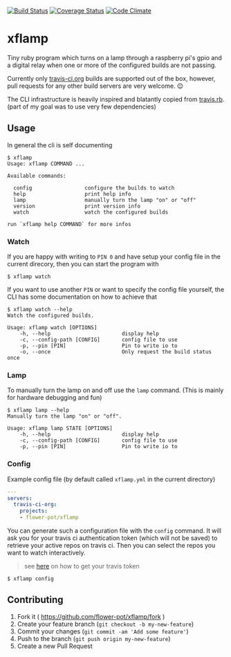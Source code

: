 [![Build Status](https://travis-ci.org/flower-pot/xflamp.svg?branch=master)](https://travis-ci.org/flower-pot/xflamp)
[![Coverage Status](https://coveralls.io/repos/flower-pot/xflamp/badge.svg?branch=master)](https://coveralls.io/r/flower-pot/xflamp?branch=master)
[![Code Climate](https://codeclimate.com/github/flower-pot/xflamp/badges/gpa.svg)](https://codeclimate.com/github/flower-pot/xflamp)

# xflamp

Tiny ruby program which turns on a lamp through a raspberry pi's gpio and a
digital relay when one or more of the configured builds are not passing.

Currently only [travis-ci.org](https://travis-ci.org/) builds are supported out
of the box, however, pull requests for any other build servers are very
welcome. :wink:

The CLI infrastructure is heavily inspired and blatantly copied from
[travis.rb](https://github.com/travis-ci/travis.rb). (part of my goal was to
use very few dependencies)

## Usage

In general the cli is self documenting

```
$ xflamp 
Usage: xflamp COMMAND ...

Available commands:

  config                 configure the builds to watch
  help                   print help info
  lamp                   manually turn the lamp "on" or "off"
  version                print version info
  watch                  watch the configured builds

run `xflamp help COMMAND` for more infos
```

### Watch

If you are happy with writing to `PIN 0` and have setup your config file in the
current direcory, then you can start the program with

	$ xflamp watch

If you want to use another `PIN` or want to specify the config file yourself,
the CLI has some documentation on how to achieve that

```
$ xflamp watch --help
Watch the configured builds.

Usage: xflamp watch [OPTIONS]
    -h, --help                       display help
    -c, --config-path [CONFIG]       config file to use
    -p, --pin [PIN]                  Pin to write io to
    -o, --once                       Only request the build status once
```

### Lamp

To manually turn the lamp on and off use the `lamp` command. (This is mainly
for hardware debugging and fun)

```
$ xflamp lamp --help
Manually turn the lamp "on" or "off".

Usage: xflamp lamp STATE [OPTIONS]
    -h, --help                       display help
    -c, --config-path [CONFIG]       config file to use
    -p, --pin [PIN]                  Pin to write io to
```

### Config

Example config file (by default called `xflamp.yml` in the current directory)

```yaml
---
servers:
  travis-ci-org:
    projects:
    - flower-pot/xflamp

```

You can generate such a configuration file with the `config` command. It will
ask you for your travis ci authentication token (which will not be saved) to
retrieve your active repos on travis ci. Then you can select the repos you want
to watch interactively.

> see [here](https://github.com/travis-ci/travis.rb#token) on how to get your
> travis token

	$ xflamp config

## Contributing

1. Fork it ( https://github.com/flower-pot/xflamp/fork )
2. Create your feature branch (`git checkout -b my-new-feature`)
3. Commit your changes (`git commit -am 'Add some feature'`)
4. Push to the branch (`git push origin my-new-feature`)
5. Create a new Pull Request
